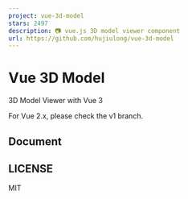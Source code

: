 ```yaml
---
project: vue-3d-model
stars: 2497
description: 📷 vue.js 3D model viewer component
url: https://github.com/hujiulong/vue-3d-model
---
```


Vue 3D Model
============

3D Model Viewer with Vue 3

For Vue 2.x, please check the v1 branch.

Document
--------

LICENSE
-------

MIT
